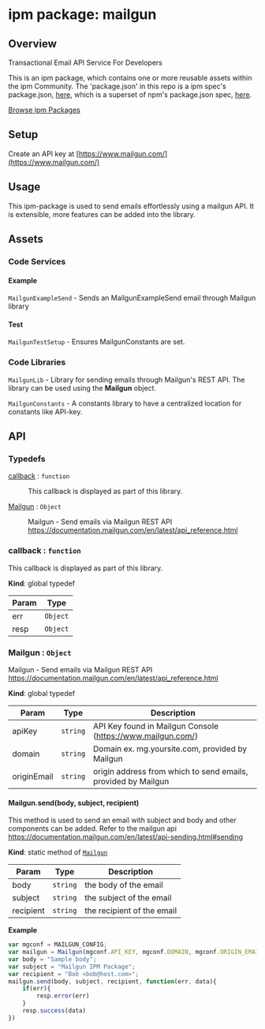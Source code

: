 
# ipm package: mailgun

## Overview

Transactional Email API Service For Developers

This is an ipm package, which contains one or more reusable assets within the ipm Community. The 'package.json' in this repo is a ipm spec's package.json, [here](https://docs.clearblade.com/v/3/6-ipm/spec), which is a superset of npm's package.json spec, [here](https://docs.npmjs.com/files/package.json).

[Browse ipm Packages](https://ipm.clearblade.com)

## Setup

Create an API key at [https://www.mailgun.com/](https://www.mailgun.com/)

## Usage
This ipm-package is used to send emails effortlessly using a mailgun API. It is extensible, more features can be added into the library.

## Assets
### Code Services

#### Example
`MailgunExampleSend` - Sends an MailgunExampleSend email through Mailgun library

#### Test

`MailgunTestSetup` - Ensures MailgunConstants are set.

### Code Libraries

`MailgunLib` - Library for sending emails through Mailgun's REST API. The library can be used using the **Mailgun** object. 

`MailgunConstants` - A constants library to have a centralized location for constants like API-key.

## API
### Typedefs

<dl>
<dt><a href="#callback">callback</a> : <code>function</code></dt>
<dd><p>This callback is displayed as part of this library.</p>
</dd>
<dt><a href="#Mailgun">Mailgun</a> : <code>Object</code></dt>
<dd><p>Mailgun - Send emails via Mailgun REST API
<a href="https://documentation.mailgun.com/en/latest/api_reference.html">https://documentation.mailgun.com/en/latest/api_reference.html</a></p>
</dd>
</dl>

<a name="callback"></a>

### callback : <code>function</code>
This callback is displayed as part of this library.

**Kind**: global typedef  

| Param | Type |
| --- | --- |
| err | <code>Object</code> | 
| resp | <code>Object</code> | 

<a name="Mailgun"></a>

### Mailgun : <code>Object</code>
Mailgun - Send emails via Mailgun REST API
https://documentation.mailgun.com/en/latest/api_reference.html

**Kind**: global typedef  

| Param | Type | Description |
| --- | --- | --- |
| apiKey | <code>string</code> | API Key found in Mailgun Console (https://www.mailgun.com/) |
| domain | <code>string</code> | Domain ex. mg.yoursite.com, provided by Mailgun |
| originEmail | <code>string</code> | origin address from which to send emails, provided by Mailgun |

<a name="Mailgun.send"></a>

#### Mailgun.send(body, subject, recipient)
This method is used to send an email with subject and body and other components can be added. Refer to the mailgun api https://documentation.mailgun.com/en/latest/api-sending.html#sending

**Kind**: static method of [<code>Mailgun</code>](#Mailgun)  

| Param | Type | Description |
| --- | --- | --- |
| body | <code>string</code> | the body of the email |
| subject | <code>string</code> | the subject of the email |
| recipient | <code>string</code> | the recipient of the email |

**Example**  

```js
var mgconf = MAILGUN_CONFIG;
var mailgun = Mailgun(mgconf.API_KEY, mgconf.DOMAIN, mgconf.ORIGIN_EMAIL)
var body = "Sample body";
var subject = "Mailgun IPM Package";
var recipient = "Bob <bob@host.com>";
mailgun.send(body, subject, recipient, function(err, data){
    if(err){
        resp.error(err)
    }
    resp.success(data)
})
```
